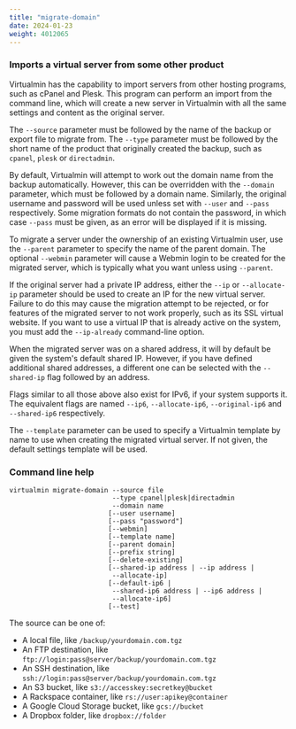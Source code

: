 ```yaml
---
title: "migrate-domain"
date: 2024-01-23
weight: 4012065
---
```


### Imports a virtual server from some other product

Virtualmin has the capability to import servers from other hosting programs, such as cPanel and Plesk. This program can perform an import from the command line, which will create a new server in Virtualmin with all the same settings and content as the original server.

The `--source` parameter must be followed by the name of the backup or export
file to migrate from. The `--type` parameter must be followed by the short name
of the product that originally created the backup, such as `cpanel`, `plesk` or
`directadmin`.

By default, Virtualmin will attempt to work out the domain name from the backup automatically. However, this can be overridden with the `--domain` parameter, which must be followed by a domain name. Similarly, the original username and password will be used unless set with `--user` and `--pass` respectively. Some migration formats do not contain the password, in which case `--pass` must be given, as an error will be displayed if it is missing.

To migrate a server under the ownership of an existing Virtualmin user, use the `--parent` parameter to specify the name of the parent domain. The optional `--webmin` parameter will cause a Webmin login to be created for the migrated server, which is typically what you want unless using `--parent`.

If the original server had a private IP address, either the `--ip` or `--allocate-ip` parameter should be used to create an IP for the new virtual server. Failure to do this may cause the migration attempt to be rejected, or for features of the migrated server to not work properly, such as its SSL virtual website. If you want to use a virtual IP that is already active on the system, you must add the `--ip-already` command-line option.

When the migrated server was on a shared address, it will by default be given the system's default shared IP. However, if you have defined additional shared addresses, a different one can be selected with the `--shared-ip` flag followed by an address.

Flags similar to all those above also exist for IPv6, if your system supports it. The equivalent flags are named `--ip6`, `--allocate-ip6`, `--original-ip6` and `--shared-ip6` respectively.

The `--template` parameter can be used to specify a Virtualmin template by name to use when creating the migrated virtual server. If not given, the default settings template will be used.
 
### Command line help

```text
virtualmin migrate-domain --source file
                          --type cpanel|plesk|directadmin
                          --domain name
                         [--user username]
                         [--pass "password"]
                         [--webmin]
                         [--template name]
                         [--parent domain]
                         [--prefix string]
                         [--delete-existing]
                         [--shared-ip address | --ip address |
                          --allocate-ip]
                         [--default-ip6 |
                          --shared-ip6 address | --ip6 address |
                          --allocate-ip6]
                         [--test]
```
The source can be one of:

- A local file, like `/backup/yourdomain.com.tgz`
- An FTP destination, like `ftp://login:pass@server/backup/yourdomain.com.tgz`
- An SSH destination, like `ssh://login:pass@server/backup/yourdomain.com.tgz`
- An S3 bucket, like `s3://accesskey:secretkey@bucket`
- A Rackspace container, like `rs://user:apikey@container`
- A Google Cloud Storage bucket, like `gcs://bucket`
- A Dropbox folder, like `dropbox://folder`
